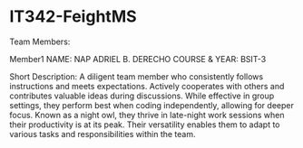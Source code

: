 # IT342-FeightMS 

Team Members: 

Member1
NAME: NAP ADRIEL B. DERECHO 
COURSE & YEAR: BSIT-3 

Short Description: 
A diligent team member who consistently follows instructions and meets expectations.
Actively cooperates with others and contributes valuable ideas during discussions. 
While effective in group settings, they perform best when coding independently, allowing for deeper focus. 
Known as a night owl, they thrive in late-night work sessions when their productivity is at its peak. 
Their versatility enables them to adapt to various tasks and responsibilities within the team.




